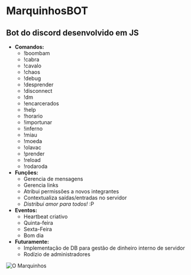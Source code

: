 # MarquinhosBOT
## Bot do discord desenvolvido em JS

- **Comandos:**
	- !boombam
	- !cabra
	- !cavalo
	- !chaos
	- !debug
	- !desprender
	- !disconnect
	- !dm
	- !encarcerados
	- !help
	- !horario
	- !importunar
	- !inferno
	- !miau
	- !moeda
	- !olavac
	- !prender
	- !reload
	- !rodaroda
- **Funções:**
	- Gerencia de mensagens
	- Gerencia links
	- Atribui permissões a novos integrantes
	- Contextualiza saídas/entradas no servidor
	- *Distribui amor para todos!* :P
- **Eventos:**
	- Heartbeat criativo
	- Quinta-feira
	- Sexta-Feira
	- Bom dia
- **Futuramente:**
    - Implementação de DB para gestão de dinheiro interno de servidor
	- Rodízio de administradores
	
![O Marquinhos](https://imgur.com/a/DJ9mQDK)
